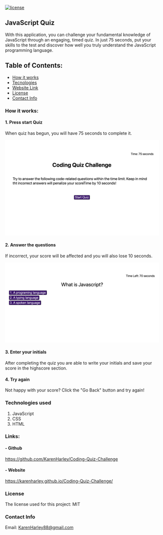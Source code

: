 [![license](https://img.shields.io/github/license/DAVFoundation/captain-n3m0.svg?style=flat-square)](https://github.com/DAVFoundation/captain-n3m0/blob/master/LICENSE)

## JavaScript Quiz

With this application, you can challenge your fundamental knowledge of JavaScript through an engaging, timed quiz. In just 75 seconds, put your skills to the test and discover how well you truly understand the JavaScript programming language.

## Table of Contents:

- [How it works](#how-it-works)
- [Tecnologies](#tecnologies-used)
- [Website Link](#links)
- [License](#license)
- [Contact Info](#contact-info)
  
### How it works:

#### 1. Press start Quiz
   When quiz has begun, you will have 75 seconds to complete it.

![Game intro](./pics/into.png)

#### 2. Answer the questions
   If incorrect, your score will be affected and you will also lose 10 seconds.

![Game questions](./pics/questions.png)

#### 3. Enter your initials
   After completing the quiz you are able to write your initials and save your score in the highscore section.
#### 4. Try again
   Not happy with your score? Click the "Go Back" button and try again!

### Technologies used

1. JavaScript
2. CSS
3. HTML

### Links:

#### - Github

https://github.com/KarenHarley/Coding-Quiz-Challenge

#### - Website

https://karenharley.github.io/Coding-Quiz-Challenge/

### License

The license used for this project: MIT

### Contact Info 

Email: KarenHarley88@gmail.com

